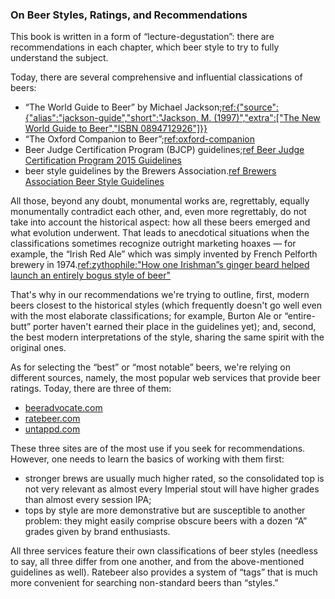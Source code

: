 ### On Beer Styles, Ratings, and Recommendations

This book is written in a form of “lecture-degustation”: there are recommendations in each chapter, which beer style to try to fully understand the subject.

Today, there are several comprehensive and influential classications of beers:
  * “The World Guide to Beer” by Michael Jackson;[ref:{"source":{"alias":"jackson-guide","short":"Jackson, M. (1997)","extra":["The New World Guide to Beer","ISBN 0894712926"]}}]()
  * “The Oxford Companion to Beer”;[ref:oxford-companion]()
  * Beer Judge Certification Program (BJCP) guidelines;[ref Beer Judge Certification Program 2015 Guidelines](https://dev.bjcp.org/beer-styles/introduction-to-the-2015-guidelines/)
  * beer style guidelines by the Brewers Association.[ref Brewers Association Beer Style Guidelines](https://www.brewersassociation.org/edu/brewers-association-beer-style-guidelines/)

All those, beyond any doubt, monumental works are, regrettably, equally monumentally contradict each other, and, even more regrettably, do not take into account the historical aspect: how all these beers emerged and what evolution underwent. That leads to anecdotical situations when the classifications sometimes recognize outright marketing hoaxes — for example, the “Irish Red Ale” which was simply invented by French Pelforth brewery in 1974.[ref:zythophile:"How one Irishman”s ginger beard helped launch an entirely bogus style of beer"](https://zythophile.co.uk/2021/08/25/how-one-irishmans-ginger-beard-helped-launch-an-entirely-bogus-style-of-beer/)

That's why in our recommendations we're trying to outline, first, modern beers closest to the historical styles (which frequently doesn't go well even with the most elaborate classifications; for example, Burton Ale or “entire-butt” porter haven't earned their place in the guidelines yet); and, second, the best modern interpretations of the style, sharing the same spirit with the original ones.

As for selecting the “best” or “most notable” beers, we're relying on different sources, namely, the most popular web services that provide beer ratings. Today, there are three of them:
  * [beeradvocate.com](https://beeradvocate.com)
  * [ratebeer.com](https://ratebeer.com)
  * [untappd.com](https://untappd.com)

These three sites are of the most use if you seek for recommendations. However, one needs to learn the basics of working with them first:
  * stronger brews are usually much higher rated, so the consolidated top is not very relevant as almost every Imperial stout will have higher grades than almost every session IPA;
  * tops by style are more demonstrative but are susceptible to another problem: they might easily comprise obscure beers with a dozen “A” grades given by brand enthusiasts.

All three services feature their own classifications of beer styles (needless to say, all three differ from one another, and from the above-mentioned guidelines as well). Ratebeer also provides a system of “tags” that is much more convenient for searching non-standard beers than “styles.”